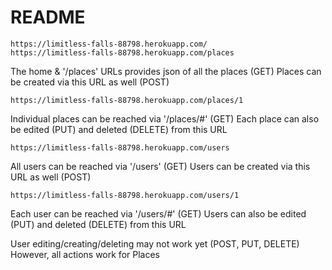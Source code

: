 # README

```
https://limitless-falls-88798.herokuapp.com/
https://limitless-falls-88798.herokuapp.com/places
```
The home & '/places' URLs provides json of all the places (GET)
Places can be created via this URL as well (POST)

```
https://limitless-falls-88798.herokuapp.com/places/1
```
Individual places can be reached via '/places/#' (GET)
Each place can also be edited (PUT) and deleted (DELETE) from this URL


```
https://limitless-falls-88798.herokuapp.com/users
```
All users can be reached via '/users' (GET)
Users can be created via this URL as well (POST)


```
https://limitless-falls-88798.herokuapp.com/users/1
```
Each user can be reached via '/users/#' (GET)
Users can also be edited (PUT) and deleted (DELETE) from this URL


User editing/creating/deleting may not work yet (POST, PUT, DELETE)
However, all actions work for Places
